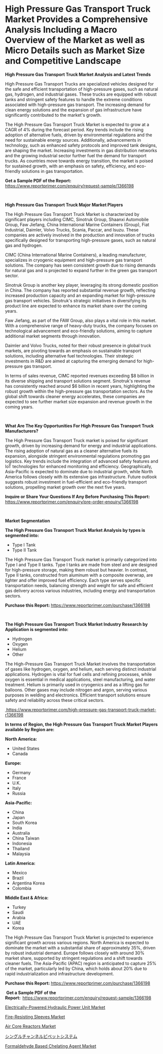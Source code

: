 <p><h1>High Pressure Gas Transport Truck Market Provides a Comprehensive Analysis Including a Macro Overview of the Market as well as Micro Details such as Market Size and Competitive Landscape</h1></p><p><strong>High Pressure Gas Transport Truck Market Analysis and Latest Trends</strong></p>
<p><p>High Pressure Gas Transport Trucks are specialized vehicles designed for the safe and efficient transportation of high-pressure gases, such as natural gas, hydrogen, and industrial gases. These trucks are equipped with robust tanks and stringent safety features to handle the extreme conditions associated with high-pressure gas transport. The increasing demand for clean energy solutions and the expansion of gas infrastructure have significantly contributed to the market's growth.</p><p>The High Pressure Gas Transport Truck Market is expected to grow at a CAGR of 4% during the forecast period. Key trends include the rising adoption of alternative fuels, driven by environmental regulations and the need for sustainable energy sources. Additionally, advancements in technology, such as enhanced safety protocols and improved tank designs, are shaping the market. Increasing investments in gas distribution networks and the growing industrial sector further fuel the demand for transport trucks. As countries move towards energy transition, the market is poised for sustained growth, with an emphasis on safety, efficiency, and eco-friendly solutions in gas transportation.</p></p>
<p><strong>Get a Sample PDF of the Report:&nbsp;</strong> <a href="https://www.reportprimer.com/enquiry/request-sample/1366198">https://www.reportprimer.com/enquiry/request-sample/1366198</a></p>
<p>&nbsp;</p>
<p><strong>High Pressure Gas Transport Truck Major Market Players</strong></p>
<p><p>The High Pressure Gas Transport Truck Market is characterized by significant players including CIMC, Sinotruk Group, Shaanxi Automobile Group, Faw Jiefang, China International Marine Containers (Group), Fiat Industrial, Daimler, Volvo Trucks, Scania, Paccar, and Isuzu. These companies are actively involved in the production and innovation of trucks specifically designed for transporting high-pressure gases, such as natural gas and hydrogen.</p><p>CIMC (China International Marine Containers), a leading manufacturer, specializes in cryogenic equipment and high-pressure gas transport solutions. The company has seen consistent growth due to rising demands for natural gas and is projected to expand further in the green gas transport sector.</p><p>Sinotruk Group is another key player, leveraging its strong domestic position in China. The company has reported substantial revenue growth, reflecting increased production capacity and an expanding market for high-pressure gas transport vehicles. Sinotruk's strategic initiatives in diversifying its product line are expected to enhance its market share over the coming years.</p><p>Faw Jiefang, as part of the FAW Group, also plays a vital role in this market. With a comprehensive range of heavy-duty trucks, the company focuses on technological advancement and eco-friendly solutions, aiming to capture additional market segments through innovation.</p><p>Daimler and Volvo Trucks, noted for their robust presence in global truck markets, are pivoting towards an emphasis on sustainable transport solutions, including alternative fuel technologies. Their strategic investments in R&D are aimed at capturing the emerging demand for high-pressure gas transport.</p><p>In terms of sales revenue, CIMC reported revenues exceeding $8 billion in its diverse shipping and transport solutions segment. Sinotruk's revenue has consistently reached around $6 billion in recent years, highlighting the robust growth within the high-pressure gas transportation sectors. As the global shift towards cleaner energy accelerates, these companies are expected to see further market size expansion and revenue growth in the coming years.</p></p>
<p>&nbsp;</p>
<p><strong>What Are The Key Opportunities For High Pressure Gas Transport Truck Manufacturers?</strong></p>
<p><p>The High Pressure Gas Transport Truck market is poised for significant growth, driven by increasing demand for energy and industrial applications. The rising adoption of natural gas as a cleaner alternative fuels its expansion, alongside stringent environmental regulations promoting gas logistics. Key trends include the integration of advanced safety features and IoT technologies for enhanced monitoring and efficiency. Geographically, Asia-Pacific is expected to dominate due to industrial growth, while North America follows closely with its extensive gas infrastructure. Future outlook suggests robust investment in fuel-efficient and eco-friendly transport solutions, propelling market growth over the next five years.</p></p>
<p><strong>Inquire or Share Your Questions If Any Before Purchasing This Report:</strong> <a href="https://www.reportprimer.com/enquiry/pre-order-enquiry/1366198">https://www.reportprimer.com/enquiry/pre-order-enquiry/1366198</a></p>
<p>&nbsp;</p>
<p><strong>Market Segmentation</strong></p>
<p><strong>The High Pressure Gas Transport Truck Market Analysis by types is segmented into:</strong></p>
<p><ul><li>Type I Tank</li><li>Type II Tank</li></ul></p>
<p><p>The High Pressure Gas Transport Truck market is primarily categorized into Type I and Type II tanks. Type I tanks are made from steel and are designed for high-pressure storage, making them robust but heavier. In contrast, Type II tanks, constructed from aluminum with a composite overwrap, are lighter and offer improved fuel efficiency. Each type serves specific transportation needs, balancing strength and weight for safe and efficient gas delivery across various industries, including energy and transportation sectors.</p></p>
<p><strong>Purchase this Report:&nbsp;</strong><a href="https://www.reportprimer.com/purchase/1366198">https://www.reportprimer.com/purchase/1366198</a></p>
<p>&nbsp;</p>
<p><strong>The High Pressure Gas Transport Truck Market Industry Research by Application is segmented into:</strong></p>
<p><ul><li>Hydrogen</li><li>Oxygen</li><li>Helium</li><li>Other</li></ul></p>
<p><p>The High-Pressure Gas Transport Truck Market involves the transportation of gases like hydrogen, oxygen, and helium, each serving distinct industrial applications. Hydrogen is vital for fuel cells and refining processes, while oxygen is essential in medical applications, steel manufacturing, and water treatment. Helium is primarily used in cryogenics and as a lifting gas for balloons. Other gases may include nitrogen and argon, serving various purposes in welding and electronics. Efficient transport solutions ensure safety and reliability across these critical sectors.</p></p>
<p><a href="https://www.reportprimer.com/high-pressure-gas-transport-truck-market-r1366198">&nbsp;https://www.reportprimer.com/high-pressure-gas-transport-truck-market-r1366198</a></p>
<p><strong>In terms of Region, the High Pressure Gas Transport Truck Market Players available by Region are:</strong></p>
<p>
    <p> <strong> North America: </strong>
        <ul>
            <li>United States</li>
            <li>Canada</li>
        </ul>
        </p> 
    <p> <strong> Europe: </strong>
        <ul>
            <li>Germany</li>
            <li>France</li>
            <li>U.K.</li>
            <li>Italy</li>
            <li>Russia</li>
        </ul>
        </p> 
    <p> <strong> Asia-Pacific: </strong>
        <ul>
            <li>China</li>
            <li>Japan</li>
            <li>South Korea</li>
            <li>India</li>
            <li>Australia</li>
            <li>China Taiwan</li>
            <li>Indonesia</li>
            <li>Thailand</li>
            <li>Malaysia</li>
        </ul>
        </p> 
    <p> <strong> Latin America: </strong>
        <ul>
            <li>Mexico</li>
            <li>Brazil</li>
            <li>Argentina Korea</li>
            <li>Colombia</li>
        </ul>
        </p> 
    <p> <strong> Middle East & Africa: </strong>
        <ul>
            <li>Turkey</li>
            <li>Saudi</li>
            <li>Arabia</li>
            <li>UAE</li>
            <li>Korea</li>
        </ul>
    </p>
    </p>
<p><p>The High Pressure Gas Transport Truck Market is projected to experience significant growth across various regions. North America is expected to dominate the market with a substantial share of approximately 35%, driven by robust industrial demand. Europe follows closely with around 30% market share, supported by stringent regulations and a shift towards cleaner fuels. The Asia-Pacific (APAC) region is anticipated to capture 25% of the market, particularly led by China, which holds about 20% due to rapid industrialization and infrastructure development.</p></p>
<p><strong>Purchase this Report: </strong><a href="https://www.reportprimer.com/purchase/1366198">https://www.reportprimer.com/purchase/1366198</a></p>
<p>&nbsp;<strong>Get a Sample PDF of the Report:&nbsp;&nbsp;</strong><a href="https://www.reportprimer.com/enquiry/request-sample/1366198">https://www.reportprimer.com/enquiry/request-sample/1366198</a></p>
<p><strong></strong></p>
<p><p><a href="https://medium.com/@suzetteschaefer54/global-electrically-powered-hydraulic-power-unit-market-sector-types-applications-market-player-928cd67d74c1">Electrically-Powered Hydraulic Power Unit Market</a></p><p><a href="https://medium.com/@suzetteschaefer54/driving-factors-behind-the-fire-resisting-sleeves-market-trends-applications-and-regional-market-726510e30748">Fire-Resisting Sleeves Market</a></p><p><a href="https://www.linkedin.com/pulse/how-regional-global-trends-shaping-air-core-reactors-market-8cz0f">Air Core Reactors Market</a></p><p><a href="https://medium.com/@giannicrona2023/%E5%B8%82%E5%A0%B4%E3%83%88%E3%83%AC%E3%83%B3%E3%83%89%E3%81%AE%E6%98%8E%E3%82%89%E3%81%8B%E3%81%AB-%E3%82%B0%E3%83%AD%E3%83%BC%E3%83%90%E3%83%AB%E5%8D%98%E4%B8%80%E3%83%81%E3%83%A3%E3%83%8D%E3%83%AB%E3%83%94%E3%83%9A%E3%83%83%E3%83%88%E3%82%B7%E3%82%B9%E3%83%86%E3%83%A0%E5%B8%82%E5%A0%B4%E3%81%AE%E6%88%90%E9%95%B7%E3%81%A8%E5%9C%B0%E5%9F%9F%E5%88%A5%E3%82%A4%E3%83%B3%E3%82%B5%E3%82%A4%E3%83%88-2024-2031-03ea2a87fcc9">シングルチャンネルピペットシステム</a></p><p><a href="https://issuu.com/reportprime-2/docs/formaldehyde-based-chelating-agent-_af49c4b7ead18f">Formaldehyde Based Chelating Agent Market</a></p></p>